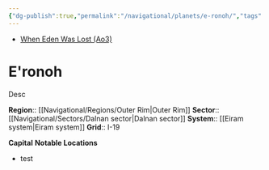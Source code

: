 ```yaml
---
{"dg-publish":true,"permalink":"/navigational/planets/e-ronoh/","tags":["map","planet","outerrim","dalnan","unfinished"],"noteIcon":"saber1"}
---
```


- [When Eden Was Lost (Ao3)](https://archiveofourown.org/works/19334440/chapters/45992584)
# E'ronoh
Desc

**Region**::  [[Navigational/Regions/Outer Rim\|Outer Rim]]
**Sector**::  [[Navigational/Sectors/Dalnan sector\|Dalnan sector]]
**System**::  [[Eiram system\|Eiram system]]
**Grid**::  I-19

**Capital**
**Notable Locations**
- test
